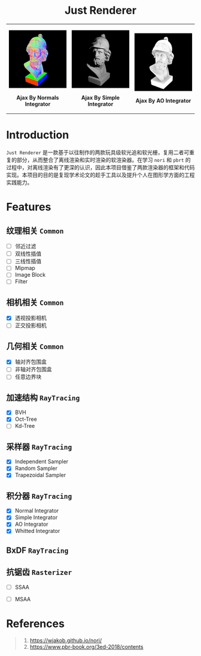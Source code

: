 <h1 align="center">Just Renderer</h1>

<table>
<tr>
<td>
<p align="left"><img src="test/ajax_normal.png" alt="bunny_normal" width="100%">
<p align="center"><b> Ajax By Normals Integrator </b></p>
</td>
<td>
<p align="center"><img src="test/ajax_simple.png" alt="bunny_normal" width="100%">
<p align="center"><b> Ajax By Simple Integrator </b></p>
</td>
<td>
<p align="center"><img src="test/ajax_ao.png" alt="bunny_normal" width="100%">
<p align="center"><b> Ajax By AO Integrator </b></p>
</td>
</tr>
</table>

# Introduction

`Just Renderer` 是一款基于以往制作的两款玩具级软光追和软光栅，复用二者可重复的部分，从而整合了离线渲染和实时渲染的软渲染器。在学习 `nori` 和 `pbrt` 的过程中，对离线渲染有了更深的认识，因此本项目借鉴了两款渲染器的框架和代码实现。本项目的目的是复现学术论文的趁手工具以及提升个人在图形学方面的工程实践能力。
# Features

## 纹理相关 `Common`

- [ ] 邻近过滤
- [ ] 双线性插值
- [ ] 三线性插值
- [ ] Mipmap
- [ ] Image Block
- [ ] Filter

## 相机相关 `Common`

- [x] 透视投影相机
- [ ] 正交投影相机

## 几何相关 `Common`

- [x] 轴对齐包围盒
- [ ] 非轴对齐包围盒
- [ ] 任意边界块

## 加速结构 `RayTracing`

- [x] BVH
- [x] Oct-Tree
- [ ] Kd-Tree

## 采样器 `RayTracing`

- [x] Independent Sampler
- [x] Random Sampler
- [x] Trapezoidal Sampler

## 积分器 `RayTracing`

- [x] Normal Integrator
- [x] Simple Integrator
- [x] AO Integrator
- [x] Whitted Integrator

## BxDF `RayTracing`

## 抗锯齿 `Rasterizer`

- [ ] SSAA
- [ ] MSAA


# References

> 1. https://wjakob.github.io/nori/
> 2. https://www.pbr-book.org/3ed-2018/contents